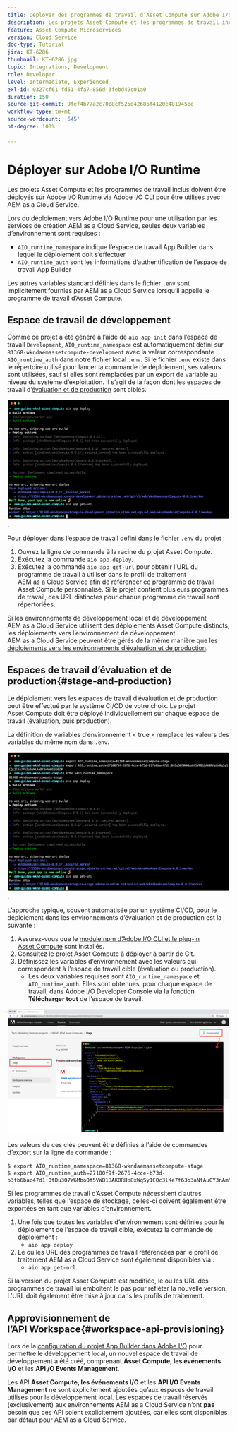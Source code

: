 ```yaml
---
title: Déployer des programmes de travail d’Asset Compute sur Adobe I/O Runtime pour une utilisation avec AEM as a Cloud Service
description: Les projets Asset Compute et les programmes de travail inclus doivent être déployés sur Adobe I/O Runtime pour être utilisés avec AEM as a Cloud Service.
feature: Asset Compute Microservices
version: Cloud Service
doc-type: Tutorial
jira: KT-6286
thumbnail: KT-6286.jpg
topic: Integrations, Development
role: Developer
level: Intermediate, Experienced
exl-id: 0327cf61-fd51-4fa7-856d-3febd49c01a0
duration: 150
source-git-commit: 9fef4b77a2c70c8cf525d42686f4120e481945ee
workflow-type: tm+mt
source-wordcount: '645'
ht-degree: 100%

---
```


# Déployer sur Adobe I/O Runtime

Les projets Asset Compute et les programmes de travail inclus doivent être déployés sur Adobe I/O Runtime via Adobe I/O CLI pour être utilisés avec AEM as a Cloud Service.

Lors du déploiement vers Adobe I/O Runtime pour une utilisation par les services de création AEM as a Cloud Service, seules deux variables d’environnement sont requises :

+ `AIO_runtime_namespace` indique l’espace de travail App Builder dans lequel le déploiement doit s’effectuer
+ `AIO_runtime_auth` sont les informations d’authentification de l’espace de travail App Builder

Les autres variables standard définies dans le fichier `.env` sont implicitement fournies par AEM as a Cloud Service lorsqu’il appelle le programme de travail d’Asset Compute.

## Espace de travail de développement

Comme ce projet a été généré à l’aide de `aio app init` dans l’espace de travail `Development`, `AIO_runtime_namespace` est automatiquement défini sur `81368-wkndaemassetcompute-development` avec la valeur correspondante `AIO_runtime_auth` dans notre fichier local `.env`.  Si le fichier `.env` existe dans le répertoire utilisé pour lancer la commande de déploiement, ses valeurs sont utilisées, sauf si elles sont remplacées par un export de variable au niveau du système d’exploitation. Il s’agit de la façon dont les espaces de travail d’[évaluation et de production](#stage-and-production) sont ciblés.

![déploiement de l’application aio à l’aide de variables .env](./assets/runtime/development__aio.png).

Pour déployer dans l’espace de travail défini dans le fichier `.env` du projet :

1. Ouvrez la ligne de commande à la racine du projet Asset Compute.
1. Exécutez la commande `aio app deploy`.
1. Exécutez la commande `aio app get-url` pour obtenir l’URL du programme de travail à utiliser dans le profil de traitement AEM as a Cloud Service afin de référencer ce programme de travail Asset Compute personnalisé. Si le projet contient plusieurs programmes de travail, des URL distinctes pour chaque programme de travail sont répertoriées.

Si les environnements de développement local et de développement AEM as a Cloud Service utilisent des déploiements Asset Compute distincts, les déploiements vers l’environnement de développement AEM as a Cloud Service peuvent être gérés de la même manière que les [déploiements vers les environnements d’évaluation et de production](#stage-and-production).

## Espaces de travail d’évaluation et de production{#stage-and-production}

Le déploiement vers les espaces de travail d’évaluation et de production peut être effectué par le système CI/CD de votre choix. Le projet Asset Compute doit être déployé individuellement sur chaque espace de travail (évaluation, puis production).

La définition de variables d’environnement « true » remplace les valeurs des variables du même nom dans `.env`.

![déploiement de l’application aio à l’aide de variables d’export](./assets/runtime/stage__export-and-aio.png).

L’approche typique, souvent automatisée par un système CI/CD, pour le déploiement dans les environnements d’évaluation et de production est la suivante :

1. Assurez-vous que le [module npm d’Adobe I/O CLI et le plug-in Asset Compute](../set-up/development-environment.md#aio) sont installés.
1. Consultez le projet Asset Compute à déployer à partir de Git.
1. Définissez les variables d’environnement avec les valeurs qui correspondent à l’espace de travail cible (évaluation ou production).
   + Les deux variables requises sont `AIO_runtime_namespace` et `AIO_runtime_auth`. Elles sont obtenues, pour chaque espace de travail, dans Adobe I/O Developer Console via la fonction __Télécharger tout__ de l’espace de travail.

![Espace de noms et informations d’authentification d’Adobe Developer Console - AIO Runtime](./assets/runtime/stage-auth-namespace.png)

Les valeurs de ces clés peuvent être définies à l’aide de commandes d’export sur la ligne de commande :

```
$ export AIO_runtime_namespace=81368-wkndaemassetcompute-stage
$ export AIO_runtime_auth=27100f9f-2676-4cce-b73d-b3fb6bac47d1:0tDu307W6MboQf5VWB1BAK0RHp8xWqSy1CQc3lKe7f63o3aNtAu0Y3nAmN56502W
```

Si les programmes de travail d’Asset Compute nécessitent d’autres variables, telles que l’espace de stockage, celles-ci doivent également être exportées en tant que variables d’environnement.

1. Une fois que toutes les variables d’environnement sont définies pour le déploiement de l’espace de travail cible, exécutez la commande de déploiement :
   + `aio app deploy`
1. Le ou les URL des programmes de travail référencées par le profil de traitement AEM as a Cloud Service sont également disponibles via :
   + `aio app get-url`.

Si la version du projet Asset Compute est modifiée, le ou les URL des programmes de travail lui emboîtent le pas pour refléter la nouvelle version. L’URL doit également être mise à jour dans les profils de traitement.

## Approvisionnement de l’API Workspace{#workspace-api-provisioning}

Lors de la [configuration du projet App Builder dans Adobe I/O](../set-up/app-builder.md) pour permettre le développement local, un nouvel espace de travail de développement a été créé, comprenant __Asset Compute, les événements I/O__ et les __API /O Events Management__.

Les API __Asset Compute, les événements I/O__ et les __API I/O Events Management__ ne sont explicitement ajoutées qu’aux espaces de travail utilisés pour le développement local. Les espaces de travail réservés (exclusivement) aux environnements AEM as a Cloud Service n’ont __pas__ besoin que ces API soient explicitement ajoutées, car elles sont disponibles par défaut pour AEM as a Cloud Service.

